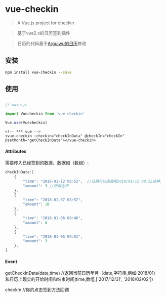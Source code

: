 # vue-checkin

> A Vue.js project for checkin

> 基于vue2.x的日历签到插件

> 日历的代码基于[Arguiwu的日历](https://github.com/Arguiwu/calendar)修改

## 安装

``` bash
npm install vue-checkin --save

```
## 使用
```javascript

// main.js

import Vuecheckin from 'vue-checkin'

Vue.use(Vuecheckin)

```

```vue
<!-- ***.vue -->
<vue-checkin :checkin="checkInData" @checkIn="checkIn" @setMonth="getCheckInData"></vue-checkin>
```

#### Attributes

需要传入已经签到的数据，数据如（数组）:

```javascript
checkInData:[
    {
        "time": "2018-01-12 08:52",  //日期可以直接用2018/01/12 08:52这种正规格式，避免ios解析【-】分割的出问题
        "amount": 3 //所得金币
    },
    {
        "time": "2018-01-07 08:52",
        "amount": 10 
    },
    {
        "time": "2018-01-06 08:46", 
        "amount": 6
    },
    {
        "time": "2018-01-05 09:51",
        "amount": 3
    },
]
```

#### Event

getCheckInData(date,time)  //返回当前日历年月（date,字符串,例如:2018/01）和日历上现实的开始时间和结束时间(time,数组,['2017/12/31', '2018/02/02'])

checkIn   //你的点击签到方法回调

